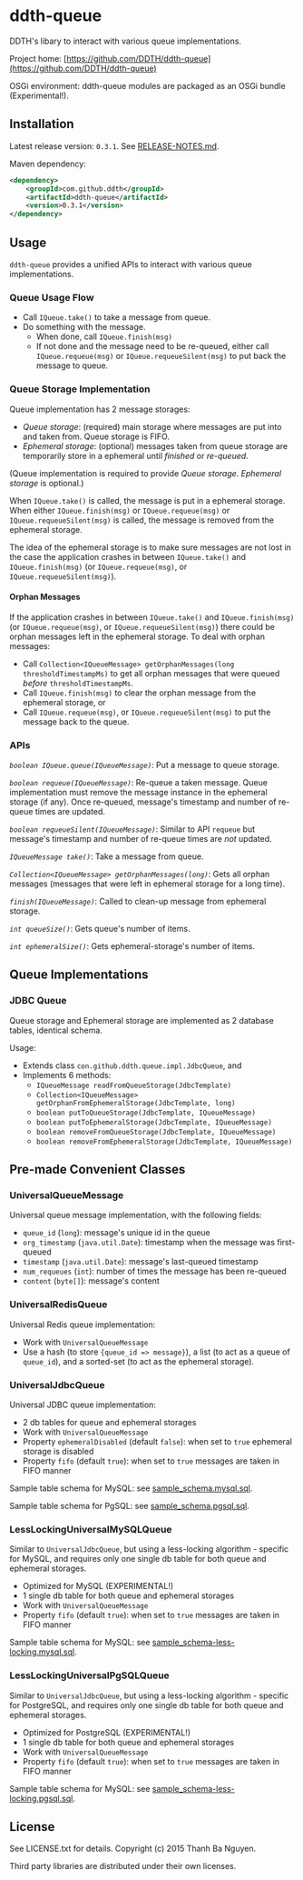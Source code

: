 ddth-queue
==========

DDTH's libary to interact with various queue implementations.

Project home:
[https://github.com/DDTH/ddth-queue](https://github.com/DDTH/ddth-queue)

OSGi environment: ddth-queue modules are packaged as an OSGi bundle (Experimental!).


## Installation ##

Latest release version: `0.3.1`. See [RELEASE-NOTES.md](RELEASE-NOTES.md).

Maven dependency:

```xml
<dependency>
	<groupId>com.github.ddth</groupId>
	<artifactId>ddth-queue</artifactId>
	<version>0.3.1</version>
</dependency>
```

## Usage ##

`ddth-queue` provides a unified APIs to interact with various queue implementations.

### Queue Usage Flow ###

- Call `IQueue.take()` to take a message from queue.
- Do something with the message.
  - When done, call `IQueue.finish(msg)`
  - If not done and the message need to be re-queued, either call `IQueue.requeue(msg)` or `IQueue.requeueSilent(msg)` to put back the message to queue.

### Queue Storage Implementation ###

Queue implementation has 2 message storages:

- *Queue storage*: (required) main storage where messages are put into and taken from. Queue storage is FIFO.
- *Ephemeral storage*: (optional) messages taken from queue storage are temporarily store in a ephemeral until _finished_ or _re-queued_.

(Queue implementation is required to provide *Queue storage*. *Ephemeral storage* is optional.)

When `IQueue.take()` is called, the message is put in a ephemeral storage.
When either `IQueue.finish(msg)` or  `IQueue.requeue(msg)` or `IQueue.requeueSilent(msg)` is called,
the message is removed from the ephemeral storage.

The idea of the ephemeral storage is to make sure messages are not lost in the case the application
crashes in between `IQueue.take()` and `IQueue.finish(msg)` (or `IQueue.requeue(msg)`, or `IQueue.requeueSilent(msg)`).

#### Orphan Messages ####

If the application crashes in between `IQueue.take()` and `IQueue.finish(msg)` (or `IQueue.requeue(msg)`, or `IQueue.requeueSilent(msg)`)
there could be orphan messages left in the ephemeral storage. To deal with orphan messages:

- Call `Collection<IQueueMessage> getOrphanMessages(long thresholdTimestampMs)` to get all orphan messages that were queued _before_ `thresholdTimestampMs`.
- Call `IQueue.finish(msg)` to clear the orphan message from the ephemeral storage, or
- Call `IQueue.requeue(msg)`, or `IQueue.requeueSilent(msg)` to put the message back to the queue.





### APIs ###

*`boolean IQueue.queue(IQueueMessage)`*: Put a message to queue storage.

*`boolean requeue(IQueueMessage)`*: Re-queue a taken message. Queue implementation must remove the message instance in the ephemeral storage (if any). Once re-queued, message's timestamp and number of re-queue times are updated.

*`boolean requeueSilent(IQueueMessage)`*: Similar to API `requeue` but message's timestamp and number of re-queue times are _not_ updated.

*`IQueueMessage take()`*: Take a message from queue.

*`Collection<IQueueMessage> getOrphanMessages(long)`*: Gets all orphan messages (messages that were left in ephemeral storage for a long time).

*`finish(IQueueMessage)`*: Called to clean-up message from ephemeral storage.

*`int queueSize()`*: Gets queue's number of items.

*`int ephemeralSize()`*: Gets ephemeral-storage's number of items.


## Queue Implementations ##

### JDBC Queue ###

Queue storage and Ephemeral storage are implemented as 2 database tables, identical schema. 

Usage:

- Extends class `con.github.ddth.queue.impl.JdbcQueue`, and
- Implements 6 methods:
  - `IQueueMessage readFromQueueStorage(JdbcTemplate)`
  - `Collection<IQueueMessage> getOrphanFromEphemeralStorage(JdbcTemplate, long)`
  - `boolean putToQueueStorage(JdbcTemplate, IQueueMessage)`
  - `boolean putToEphemeralStorage(JdbcTemplate, IQueueMessage)`
  - `boolean removeFromQueueStorage(JdbcTemplate, IQueueMessage)`
  - `boolean removeFromEphemeralStorage(JdbcTemplate, IQueueMessage)`


## Pre-made Convenient Classes ##

### UniversalQueueMessage ###

Universal queue message implementation, with the following fields:

- `queue_id` (`long`): message's unique id in the queue
- `org_timestamp` (`java.util.Date`): timestamp when the message was first-queued
- `timestamp` (`java.util.Date`): message's last-queued timestamp
- `num_requeues` (`int`): number of times the message has been re-queued
- `content` (`byte[]`): message's content

### UniversalRedisQueue ###

Universal Redis queue implementation:

- Work with `UniversalQueueMessage`
- Use a hash (to store `{queue_id => message}`), a list (to act as a queue of `queue_id`), and a sorted-set (to act as the ephemeral storage).


### UniversalJdbcQueue ###

Universal JDBC queue implementation:

- 2 db tables for queue and ephemeral storages
- Work with `UniversalQueueMessage`
- Property `ephemeralDisabled` (default `false`): when set to `true` ephemeral storage is disabled
- Property `fifo` (default `true`): when set to `true` messages are taken in FIFO manner

Sample table schema for MySQL: see [sample_schema.mysql.sql](sample-dbschema/sample_schema.mysql.sql).

Sample table schema for PgSQL: see [sample_schema.pgsql.sql](sample-dbschema/sample_schema.pgsql.sql).

### LessLockingUniversalMySQLQueue ###

Similar to `UniversalJdbcQueue`, but using a less-locking algorithm - specific for MySQL, and requires
only one single db table for both queue and ephemeral storages.

- Optimized for MySQL (EXPERIMENTAL!)
- 1 single db table for both queue and ephemeral storages
- Work with `UniversalQueueMessage`
- Property `fifo` (default `true`): when set to `true` messages are taken in FIFO manner

Sample table schema for MySQL: see [sample_schema-less-locking.mysql.sql](sample-dbschema/sample_schema-less-locking.mysql.sql).

### LessLockingUniversalPgSQLQueue ###

Similar to `UniversalJdbcQueue`, but using a less-locking algorithm - specific for PostgreSQL, and requires
only one single db table for both queue and ephemeral storages.

- Optimized for PostgreSQL (EXPERIMENTAL!)
- 1 single db table for both queue and ephemeral storages
- Work with `UniversalQueueMessage`
- Property `fifo` (default `true`): when set to `true` messages are taken in FIFO manner

Sample table schema for MySQL: see [sample_schema-less-locking.pgsql.sql](sample-dbschema/sample_schema-less-locking.pgsql.sql).


## License ##

See LICENSE.txt for details. Copyright (c) 2015 Thanh Ba Nguyen.

Third party libraries are distributed under their own licenses.
